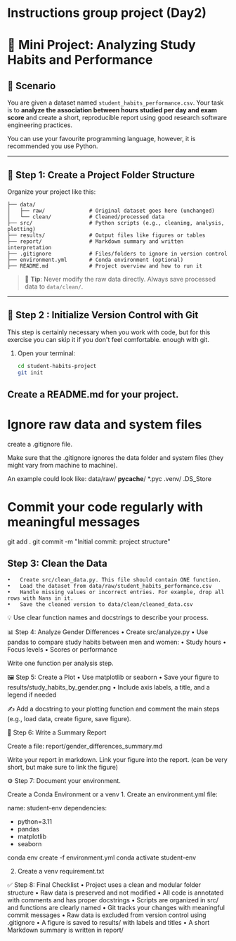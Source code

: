 # Instructions group project (Day2)

# 🧪 Mini Project: Analyzing Study Habits and Performance

## 🧩 Scenario

You are given a dataset named `student_habits_performance.csv`. Your task is to **analyze the association between hours studied per day and exam score** and create a short, reproducible report using good research software engineering practices.


You can use your favourite programming language, however, it is recommended you use Python.





---

## 📁 Step 1: Create a Project Folder Structure

Organize your project like this:

```student-habits-project/
├── data/
│   ├── raw/              # Original dataset goes here (unchanged)
│   └── clean/            # Cleaned/processed data
├── src/                  # Python scripts (e.g., cleaning, analysis, plotting)
├── results/              # Output files like figures or tables
├── report/               # Markdown summary and written interpretation
├── .gitignore            # Files/folders to ignore in version control
├── environment.yml       # Conda environment (optional)
├── README.md             # Project overview and how to run it
```
> 📌 **Tip**: Never modify the raw data directly. Always save processed data to `data/clean/`.

---

## 🧬 Step 2 : Initialize Version Control with Git

This step is certainly necessary when you work with code, but for this exercise you can skip it if you don't feel comfortable. enough with git.

1. Open your terminal:
   ```bash
   cd student-habits-project
   git init

## Create a README.md for your project.



# Ignore raw data and system files
create a .gitignore file. 

Make sure that the .gitignore ignores the data folder and system files (they might vary from machine to machine).

An example could look like:
data/raw/
__pycache__/
*.pyc
.venv/
.DS_Store


# Commit your code regularly with meaningful messages
git add .
git commit -m "Initial commit: project structure"

## Step 3: Clean the Data
	•	Create src/clean_data.py. This file should contain ONE function.
	•	Load the dataset from data/raw/student_habits_performance.csv
	•	Handle missing values or incorrect entries. For example, drop all rows with Nans in it.
	•	Save the cleaned version to data/clean/cleaned_data.csv

💡 Use clear function names and docstrings to describe your process.

📊 Step 4: Analyze Gender Differences
	•	Create src/analyze.py
	•	Use pandas to compare study habits between men and women:
	•	Study hours
	•	Focus levels
	•	Scores or performance

Write one function per analysis step.

🖼️ Step 5: Create a Plot
	•	Use matplotlib or seaborn
	•	Save your figure to results/study_habits_by_gender.png
	•	Include axis labels, a title, and a legend if needed

✍️ Add a docstring to your plotting function and comment the main steps (e.g., load data, create figure, save figure).

📝 Step 6: Write a Summary Report

Create a file:
report/gender_differences_summary.md

Write your report in markdown. Link your figure into the report. (can be very short, but make sure to link the figure)

⚙️ Step 7:  Document your environment. 

Create a Conda Environment or a venv
	1.	Create an environment.yml file:

name: student-env
dependencies:
  - python=3.11
  - pandas
  - matplotlib
  - seaborn

conda env create -f environment.yml
conda activate student-env

   2. Create a venv requirement.txt

✅ Step 8: Final Checklist
	•	Project uses a clean and modular folder structure
	•	Raw data is preserved and not modified
	•	All code is annotated with comments and has proper docstrings
	•	Scripts are organized in src/ and functions are clearly named
	•	Git tracks your changes with meaningful commit messages
	•	Raw data is excluded from version control using .gitignore
	•	A figure is saved to results/ with labels and titles
	•	A short Markdown summary is written in report/
